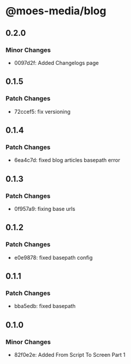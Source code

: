 # @moes-media/blog

## 0.2.0

### Minor Changes

- 0097d2f: Added Changelogs page

## 0.1.5

### Patch Changes

- 72ccef5: fix versioning

## 0.1.4

### Patch Changes

- 6ea4c7d: fixed blog articles basepath error

## 0.1.3

### Patch Changes

- 0f957a9: fixing base urls

## 0.1.2

### Patch Changes

- e0e9878: fixed basepath config

## 0.1.1

### Patch Changes

- bba5edb: fixed basepath

## 0.1.0

### Minor Changes

- 82f0e2e: Added From Script To Screen Part 1
